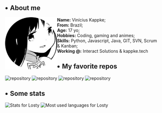 
<h2><li style="list-style: url('res/kyubey.gif')">About me</li></h1>

<img src="res/hameru.png" align="left" height="170px">
<ul style="list-style: none;" align="left">
    <li><strong>Name:</strong> Vinícius Kappke;</li>
    <li><strong>From:</strong> Brazil;</li>
    <li><strong>Age:</strong> 17 yo;</li>
    <li><strong>Hobbies:</strong> Coding, gaming and animes;</li>
    <li><strong>Skills:</strong> Python, Javascript, Java, GIT, SVN, Scrum & Kanban;</li>
    <li><strong>Working @:</strong> Interact Solutions & kappke.tech</li>
</ul>
<h2><li style="list-style: url('res/kyubey.gif')">My favorite repos</li></h2>

![repository](https://github-readme-stats.vercel.app/api/pin/?username=losty17&repo=raphi&theme=radical "title-1") ![repository](https://github-readme-stats.vercel.app/api/pin/?username=losty17&repo=raphi&theme=radical "title-2")
![repository](https://github-readme-stats.vercel.app/api/pin/?username=losty17&repo=raphi&theme=radical "title-1") ![repository](https://github-readme-stats.vercel.app/api/pin/?username=losty17&repo=raphi&theme=radical "title-2")
<br>
<h2><li style="list-style: url('res/kyubey.gif')">Some stats</li></h2>

![Stats for Losty](https://github-readme-stats.vercel.app/api?username=losty17&hide=prs,contribs&count_private=true&show_icons=true&theme=radical "title-2") ![Most used languages for Losty](https://github-readme-stats.vercel.app/api/top-langs/?username=losty17&layout=compact&theme=radical "title-2")
<!-- 
<div style="width: 100%; margin: 20px auto; text-align: center; display: grid; grid-template-columns: auto auto;">
  <a href="https://github.com/losty17/losty17">
    <img src="https://github-readme-stats.vercel.app/api/wakatime?username=@losty17&theme=radical" height="" alt="wakatime stats for Losty17">
  </a> -->
